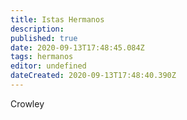 ```yaml
---
title: Istas Hermanos
description: 
published: true
date: 2020-09-13T17:48:45.084Z
tags: hermanos
editor: undefined
dateCreated: 2020-09-13T17:48:40.390Z
---
```


Crowley